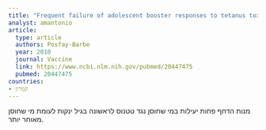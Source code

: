 ```yaml
---
title: "Frequent failure of adolescent booster responses to tetanus toxoid despite infant immunization: Waning of infancy-induced immune memory?"
analyst: amantonio
article:
  type: article
  authors: Posfay-Barbe
  year: 2010
  journal: Vaccine
  link: https://www.ncbi.nlm.nih.gov/pubmed/20447475
  pubmed: 20447475
countries:
- קמרון
---
```


מנות הדחף פחות יעילות במי שחוסן נגד טטנוס לראשונה בגיל ינקות לעומת מי שחוסן מאוחר יותר.
